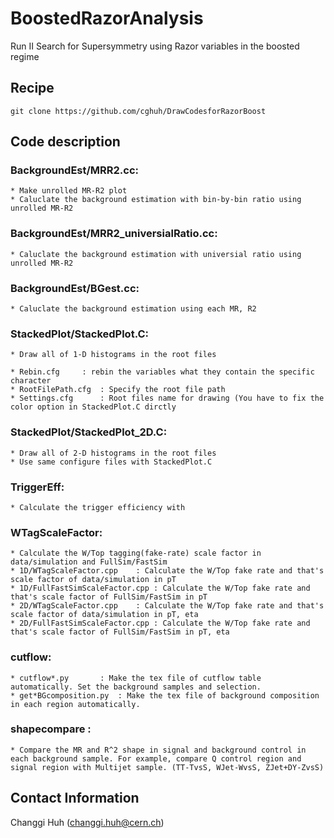 # BoostedRazorAnalysis                                                                                                       
Run II Search for Supersymmetry using Razor variables in the boosted regime

## Recipe

```Shell
git clone https://github.com/cghuh/DrawCodesforRazorBoost
```

## Code description

### BackgroundEst/MRR2.cc:
	* Make unrolled MR-R2 plot
	* Caluclate the background estimation with bin-by-bin ratio using unrolled MR-R2  

### BackgroundEst/MRR2_universialRatio.cc:
	* Caluclate the background estimation with universial ratio using unrolled MR-R2

### BackgroundEst/BGest.cc:
	* Caluclate the background estimation using each MR, R2 

### StackedPlot/StackedPlot.C:
	* Draw all of 1-D histograms in the root files

	* Rebin.cfg		: rebin the variables what they contain the specific character
	* RootFilePath.cfg	: Specify the root file path
	* Settings.cfg		: Root files name for drawing (You have to fix the color option in StackedPlot.C dirctly

### StackedPlot/StackedPlot_2D.C:
	* Draw all of 2-D histograms in the root files
	* Use same configure files with StackedPlot.C

### TriggerEff:
	* Calculate the trigger efficiency with 

### WTagScaleFactor:

	* Calculate the W/Top tagging(fake-rate) scale factor in data/simulation and FullSim/FastSim
	* 1D/WTagScaleFactor.cpp	: Calculate the W/Top fake rate and that's scale factor of data/simulation in pT
	* 1D/FullFastSimScaleFactor.cpp	: Calculate the W/Top fake rate and that's scale factor of FullSim/FastSim in pT
	* 2D/WTagScaleFactor.cpp	: Calculate the W/Top fake rate and that's scale factor of data/simulation in pT, eta
	* 2D/FullFastSimScaleFactor.cpp	: Calculate the W/Top fake rate and that's scale factor of FullSim/FastSim in pT, eta

### cutflow:

	* cutflow*.py		: Make the tex file of cutflow table automatically. Set the background samples and selection.
	* get*BGcomposition.py	: Make the tex file of background composition in each region automatically.

### shapecompare :
	* Compare the MR and R^2 shape in signal and background control in each background sample. For example, compare Q control region and signal region with Multijet sample. (TT-TvsS, WJet-WvsS, ZJet+DY-ZvsS)

## Contact Information

Changgi Huh (changgi.huh@cern.ch)
